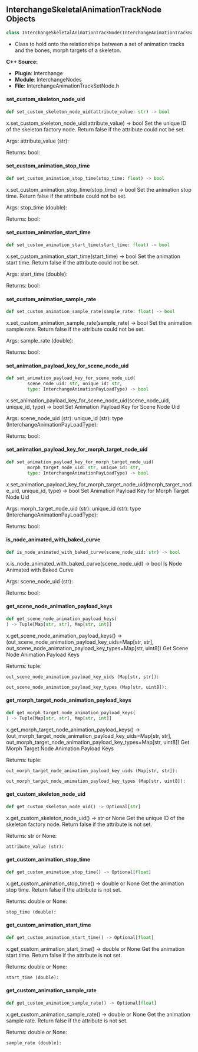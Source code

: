 ## InterchangeSkeletalAnimationTrackNode Objects

```python
class InterchangeSkeletalAnimationTrackNode(InterchangeAnimationTrackBaseNode)
```

* Class to hold onto the relationships between a set of animation tracks and the bones, morph targets of a skeleton.

**C++ Source:**

- **Plugin**: Interchange
- **Module**: InterchangeNodes
- **File**: InterchangeAnimationTrackSetNode.h

<a id="unreal.InterchangeSkeletalAnimationTrackNode.set_custom_skeleton_node_uid"></a>

#### set_custom_skeleton_node_uid

```python
def set_custom_skeleton_node_uid(attribute_value: str) -> bool
```

x.set_custom_skeleton_node_uid(attribute_value) -> bool
Set the unique ID of the skeleton factory node. Return false if the attribute could not be set.

Args:
    attribute_value (str): 

Returns:
    bool:

<a id="unreal.InterchangeSkeletalAnimationTrackNode.set_custom_animation_stop_time"></a>

#### set_custom_animation_stop_time

```python
def set_custom_animation_stop_time(stop_time: float) -> bool
```

x.set_custom_animation_stop_time(stop_time) -> bool
Set the animation stop time. Return false if the attribute could not be set.

Args:
    stop_time (double): 

Returns:
    bool:

<a id="unreal.InterchangeSkeletalAnimationTrackNode.set_custom_animation_start_time"></a>

#### set_custom_animation_start_time

```python
def set_custom_animation_start_time(start_time: float) -> bool
```

x.set_custom_animation_start_time(start_time) -> bool
Set the animation start time. Return false if the attribute could not be set.

Args:
    start_time (double): 

Returns:
    bool:

<a id="unreal.InterchangeSkeletalAnimationTrackNode.set_custom_animation_sample_rate"></a>

#### set_custom_animation_sample_rate

```python
def set_custom_animation_sample_rate(sample_rate: float) -> bool
```

x.set_custom_animation_sample_rate(sample_rate) -> bool
Set the animation sample rate. Return false if the attribute could not be set.

Args:
    sample_rate (double): 

Returns:
    bool:

<a id="unreal.InterchangeSkeletalAnimationTrackNode.set_animation_payload_key_for_scene_node_uid"></a>

#### set_animation_payload_key_for_scene_node_uid

```python
def set_animation_payload_key_for_scene_node_uid(
        scene_node_uid: str, unique_id: str,
        type: InterchangeAnimationPayLoadType) -> bool
```

x.set_animation_payload_key_for_scene_node_uid(scene_node_uid, unique_id, type) -> bool
Set Animation Payload Key for Scene Node Uid

Args:
    scene_node_uid (str): 
    unique_id (str): 
    type (InterchangeAnimationPayLoadType): 

Returns:
    bool:

<a id="unreal.InterchangeSkeletalAnimationTrackNode.set_animation_payload_key_for_morph_target_node_uid"></a>

#### set_animation_payload_key_for_morph_target_node_uid

```python
def set_animation_payload_key_for_morph_target_node_uid(
        morph_target_node_uid: str, unique_id: str,
        type: InterchangeAnimationPayLoadType) -> bool
```

x.set_animation_payload_key_for_morph_target_node_uid(morph_target_node_uid, unique_id, type) -> bool
Set Animation Payload Key for Morph Target Node Uid

Args:
    morph_target_node_uid (str): 
    unique_id (str): 
    type (InterchangeAnimationPayLoadType): 

Returns:
    bool:

<a id="unreal.InterchangeSkeletalAnimationTrackNode.is_node_animated_with_baked_curve"></a>

#### is_node_animated_with_baked_curve

```python
def is_node_animated_with_baked_curve(scene_node_uid: str) -> bool
```

x.is_node_animated_with_baked_curve(scene_node_uid) -> bool
Is Node Animated with Baked Curve

Args:
    scene_node_uid (str): 

Returns:
    bool:

<a id="unreal.InterchangeSkeletalAnimationTrackNode.get_scene_node_animation_payload_keys"></a>

#### get_scene_node_animation_payload_keys

```python
def get_scene_node_animation_payload_keys(
) -> Tuple[Map[str, str], Map[str, int]]
```

x.get_scene_node_animation_payload_keys() -> (out_scene_node_animation_payload_key_uids=Map[str, str], out_scene_node_animation_payload_key_types=Map[str, uint8])
Get Scene Node Animation Payload Keys

Returns:
    tuple: 

    out_scene_node_animation_payload_key_uids (Map[str, str]): 

    out_scene_node_animation_payload_key_types (Map[str, uint8]):

<a id="unreal.InterchangeSkeletalAnimationTrackNode.get_morph_target_node_animation_payload_keys"></a>

#### get_morph_target_node_animation_payload_keys

```python
def get_morph_target_node_animation_payload_keys(
) -> Tuple[Map[str, str], Map[str, int]]
```

x.get_morph_target_node_animation_payload_keys() -> (out_morph_target_node_animation_payload_key_uids=Map[str, str], out_morph_target_node_animation_payload_key_types=Map[str, uint8])
Get Morph Target Node Animation Payload Keys

Returns:
    tuple: 

    out_morph_target_node_animation_payload_key_uids (Map[str, str]): 

    out_morph_target_node_animation_payload_key_types (Map[str, uint8]):

<a id="unreal.InterchangeSkeletalAnimationTrackNode.get_custom_skeleton_node_uid"></a>

#### get_custom_skeleton_node_uid

```python
def get_custom_skeleton_node_uid() -> Optional[str]
```

x.get_custom_skeleton_node_uid() -> str or None
Get the unique ID of the skeleton factory node. Return false if the attribute is not set.

Returns:
    str or None: 

    attribute_value (str):

<a id="unreal.InterchangeSkeletalAnimationTrackNode.get_custom_animation_stop_time"></a>

#### get_custom_animation_stop_time

```python
def get_custom_animation_stop_time() -> Optional[float]
```

x.get_custom_animation_stop_time() -> double or None
Get the animation stop time. Return false if the attribute is not set.

Returns:
    double or None: 

    stop_time (double):

<a id="unreal.InterchangeSkeletalAnimationTrackNode.get_custom_animation_start_time"></a>

#### get_custom_animation_start_time

```python
def get_custom_animation_start_time() -> Optional[float]
```

x.get_custom_animation_start_time() -> double or None
Get the animation start time. Return false if the attribute is not set.

Returns:
    double or None: 

    start_time (double):

<a id="unreal.InterchangeSkeletalAnimationTrackNode.get_custom_animation_sample_rate"></a>

#### get_custom_animation_sample_rate

```python
def get_custom_animation_sample_rate() -> Optional[float]
```

x.get_custom_animation_sample_rate() -> double or None
Get the animation sample rate. Return false if the attribute is not set.

Returns:
    double or None: 

    sample_rate (double):

<a id="unreal.InterchangePhysicalCameraNode"></a>